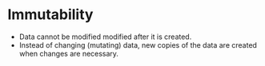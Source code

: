 # Immutability

- Data cannot be modified modified after it is created.
- Instead of changing (mutating) data, new copies of the data are created when changes are necessary.

